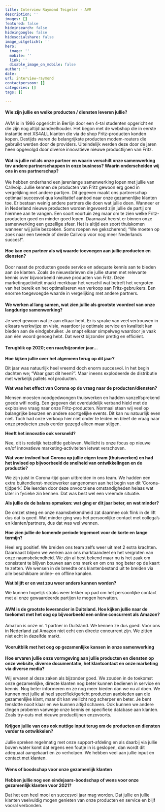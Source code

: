 ```yaml
---
title: Interview Raymond Teigeler - AVM
description: ''
images: []
featured: false
hideinsearch: false
hideingoogle: false
hidesocialshare: false
image_uitgelicht: ''
hero:
  image: ''
  mobile: ''
  link: ''
  disable_image_on_mobile: false
author: ''
date: 
url: interview-raymond
contactpersoon: []
categories: []
tags: []

---
```

#### Wie zijn jullie en welke producten / diensten leveren jullie?

AVM is in 1986 opgericht in Berlijn door een 4-tal studenten opgericht en die zijn nog altijd aandeelhouder. Het begon met de webshop die in eerste instantie met XS4ALL klanten die via de shop Fritz-producten konden kopen. Destijds waren de belangrijkste producten modem-routers die gebruikt werden door de providers. Uiteindelijk werden deze door de jaren heen opgevolgd door diverse innovatieve nieuwe productlijnen van Fritz. 

#### Wat is jullie rol als onze partner en waarin verschilt onze samenwerking tov andere partnerschappen in onze business? Waarin onderscheiden wij ons in ons partnerschap?

 We hebben onderhand een jarenlange samenwerking lopen met jullie van Callvoip. Jullie kennen de producten van Fritz gewoon erg goed in vergelijking met andere partijen. Dit gegeven maakt ons partnerschap optimaal succesvol qua kwalitatief aanbod naar onze gezamenlijke klanten toe. Er bestaan weinig andere partners die doen wat jullie doen. Wanneer er in Nederland nieuwe producten worden ingevoerd zijn jullie de partij om hiermee aan te vangen. Een soort voortuin zeg maar om te zien welke Fritz-producten goed en minder goed lopen. Daarnaast heerst er binnen onze samenwerking een gezellige sfeer. Het is altijd een soort thuiskomen wanneer wij jullie bezoeken. Soms roepen we gekscherend; “We moeten op zoek naar een tweede of derde Callvoip voor nog meer Nederlands succes!”.    

#### Hoe kan een partner als wij waarde toevoegen aan jullie producten en diensten?

Door naast de producten goede service en adequate kennis aan te bieden aan de klanten. Zoals de nieuwsbrieven die jullie sturen met relevante kennis over bijvoorbeeld nieuwe producten van Fritz. Deze marketingactiviteit maakt merkbaar het verschil wat betreft het vergroten van het bereik en het optimaliseren van verkoop aan Fritz-gebruikers. Een enorme toegevoegde waarde in vergelijking met andere partners. 

#### We werken al lang samen, wat zien jullie als grootste voordeel van onze langdurige samenwerking? 

Je weet gewoon wat je aan elkaar hebt. Er is sprake van veel vertrouwen in elkaars werkwijze en visie, waardoor je optimale service en kwaliteit kan bieden aan de eindgebruiker. Je snapt elkaar simpelweg waardoor je vaak aan één woord genoeg hebt. Dat werkt bijzonder prettig en efficiënt.  

#### Terugblik op 2020; een raar/bijzonder jaar…

**Hoe kijken jullie over het algemeen terug op dit jaar?**

Dit  jaar was natuurlijk heel vreemd doch enorm succesvol. In het begin dachten we;  “Waar gaat dit heen?”. Maar ineens explodeerde de distributie met werkelijk pallets vol producten.   

**Wat was het effect van Corona op de vraag naar de producten/diensten?**

Mensen moesten noodgedwongen thuiswerken en hadden vanzelfsprekend goede wifi nodig. Een gegeven dat overduidelijk verband hield met de explosieve vraag naar onze Fritz-producten. Normaal staan wij veel op balangrijke beurzen en andere soortgelijke events. Dit kan nu natuurlijk even niet. Toch had onze verkoop hier niet onder te leiden en bleef de vraag naar onze producten zoals eerder gezegd alleen maar stijgen. 

**Heeft het innovatie ook versneld?** 

Nee, dit is redelijk hetzelfde gebleven. Wellicht is onze focus op nieuwe en/of innovatieve marketing-activiteiten ietwat verschoven. 

**Wat voor invloed had Corona op jullie eigen team (thuiswerken) en had het invloed op bijvoorbeeld de snelheid van ontwikkelingen en de productie?**

We zijn juist in Corona-tijd gaan uitbreiden in ons team. We hadden een extra buitendienst-medewerker aangenomen aan het begin van dit ‘Corona-tijdperk’. Die leerden door deze onvoorziene omstandigheden helaas wat later in fysieke zin kennen. Dat was best wel een vreemde situatie. 

**Als jullie de de balans opmaken: wat ging er dit jaar beter, en wat minder?**

De omzet steeg en onze naamsbekendheid zat daarmee ook flink in de lift dus dat is goed. Wat minder ging was het persoonlijke contact met collega’s en klanten/partners, dus dat was wel wennen. 

**Hoe zien jullie de komende periode tegemoet voor de korte en lange termijn?**

Heel erg positief. We breiden ons team zelfs weer uit met 2 extra krachten. Daarnaast blijven we werken aan ons marktaandeel en het vergroten van onze naamsbekendheid. We zijn al best bekend maar nu is het zaak om consistent te blijven bouwen aan ons merk en om ons nog beter op de kaart te zetten. We wensen in de breedte ons klantenbestand uit te breiden via alle beschikbare online- en offline kanalen. 

**Wat blijft er en wat zou weer anders kunnen worden?**

We kunnen hopelijk straks weer lekker op pad om het persoonlijke contact met al onze gewaardeerde partijen te mogen hervatten. 

 

#### AVM is de grootste leverancier in Duitsland. Hoe kijken jullie naar de toekomst met het oog op bijvoorbeeld een online concurrent als Amazon?

Amazon is onze nr. 1 partner in Duitsland. We kennen ze dus goed. Voor ons in Nederland zal Amazon niet echt een directe concurrent zijn. We zitten niet echt in dezelfde markt. 

#### Vooruitblik met het oog op gezamenlijke kansen in onze samenwerking

**Hoe ervaren jullie onze vormgeving aan jullie producten en diensten op onze website, diverse documentatie, het klantcontact en onze marketing via diverse media?**

Wij ervaren al deze zaken als bijzonder goed. We zouden in de toekomst onze gezamenlijke, directe klanten nog beter kunnen bedienen in service en kennis. Nog beter informeren en ze nog meer bieden dan we nu al doen. We kunnen met jullie al heel specifiek/gericht producten aanbieden aan die gezamenlijke klant, maar dit kan wellicht nog scherper en beter. Je bent tenslotte nooit klaar en we kunnen altijd schaven. Ook kunnen we andere dingen proberen vanwege onze kennis en specifieke database aan klanten. Zoals try-outs met nieuwe productlijnen enzovoorts.  

 

#### Krijgen jullie van ons ook nuttige input terug om de producten en diensten verder te ontwikkelen?

Jullie spreken regelmatig met onze support-afdeling en als daarbij via jullie boven water komt dat ergens een foutje in is geslopen, dan wordt dit adequaat aangekaart en zo verholpen. We hebben veel aan jullie input en contact met klanten.  

####  Wens of boodschap voor onze gezamenlijk klanten

**Hebben jullie nog een eindejaars-boodschap of wens voor onze gezamenlijk klanten voor 2021?**

 

Dat het een heel mooi en succesvol jaar mag worden. Dat jullie en jullie klanten veelvuldig mogen genieten van onze producten en service en blijf vooral verbonden.
